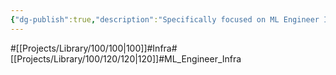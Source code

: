 ```yaml
---
{"dg-publish":true,"description":"Specifically focused on ML Engineer Infrastructure.","permalink":"/projects/library/100/120/120/","dgPassFrontmatter":true,"noteIcon":"0","created":"2024-06-19T23:55:47.653+09:00","updated":"2024-06-19T23:54:18.353+09:00"}
---
```



#[[Projects/Library/100/100\|100]]#Infra#[[Projects/Library/100/120/120\|120]]#ML_Engineer_Infra


